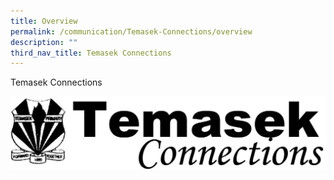 ```yaml
---
title: Overview
permalink: /communication/Temasek-Connections/overview
description: ""
third_nav_title: Temasek Connections
---
```


Temasek Connections

![](/images/tc1.png)